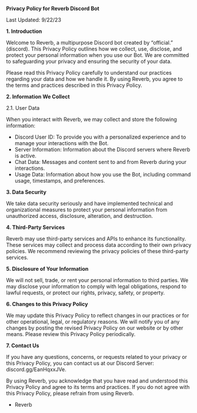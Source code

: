 **Privacy Policy for Reverb Discord Bot**

Last Updated: 9/22/23

**1. Introduction**

Welcome to Reverb, a multipurpose Discord bot created by “official.” (discord). This Privacy Policy outlines how we collect, use, disclose, and protect your personal information when you use our Bot. We are committed to safeguarding your privacy and ensuring the security of your data.

Please read this Privacy Policy carefully to understand our practices regarding your data and how we handle it. By using Reverb, you agree to the terms and practices described in this Privacy Policy.

**2. Information We Collect**

2.1. User Data

When you interact with Reverb, we may collect and store the following information:

- Discord User ID: To provide you with a personalized experience and to manage your interactions with the Bot.
- Server Information: Information about the Discord servers where Reverb is active.
- Chat Data: Messages and content sent to and from Reverb during your interactions.
- Usage Data: Information about how you use the Bot, including command usage, timestamps, and preferences.

**3. Data Security**

We take data security seriously and have implemented technical and organizational measures to protect your personal information from unauthorized access, disclosure, alteration, and destruction.

**4. Third-Party Services**

Reverb may use third-party services and APIs to enhance its functionality. These services may collect and process data according to their own privacy policies. We recommend reviewing the privacy policies of these third-party services.

**5. Disclosure of Your Information**

We will not sell, trade, or rent your personal information to third parties. We may disclose your information to comply with legal obligations, respond to lawful requests, or protect our rights, privacy, safety, or property.

**6. Changes to this Privacy Policy**

We may update this Privacy Policy to reflect changes in our practices or for other operational, legal, or regulatory reasons. We will notify you of any changes by posting the revised Privacy Policy on our website or by other means. Please review this Privacy Policy periodically.

**7. Contact Us**

If you have any questions, concerns, or requests related to your privacy or this Privacy Policy, you can contact us at our Discord Server: discord.gg/EanHqxxJVe.

By using Reverb, you acknowledge that you have read and understood this Privacy Policy and agree to its terms and practices. If you do not agree with this Privacy Policy, please refrain from using Reverb.

- Reverb
